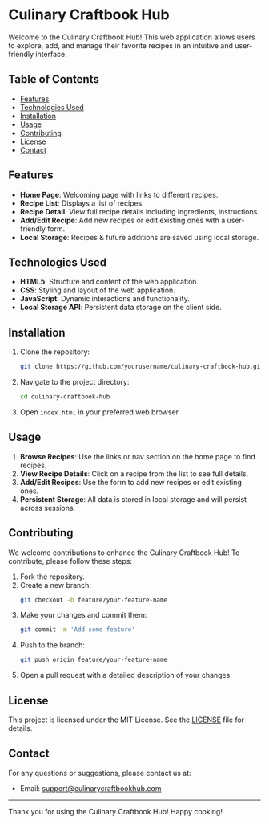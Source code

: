
# Culinary Craftbook Hub

Welcome to the Culinary Craftbook Hub! This web application allows users to explore, add, and manage their favorite recipes in an intuitive and user-friendly interface. 

## Table of Contents
- [Features](#features)
- [Technologies Used](#technologies-used)
- [Installation](#installation)
- [Usage](#usage)
- [Contributing](#contributing)
- [License](#license)
- [Contact](#contact)

## Features
- **Home Page**: Welcoming page with links to different recipes.
- **Recipe List**: Displays a list of recipes.
- **Recipe Detail**: View full recipe details including ingredients, instructions.
- **Add/Edit Recipe**: Add new recipes or edit existing ones with a user-friendly form.
- **Local Storage**: Recipes & future additions are saved using local storage.

## Technologies Used
- **HTML5**: Structure and content of the web application.
- **CSS**: Styling and layout of the web application.
- **JavaScript**: Dynamic interactions and functionality.
- **Local Storage API**: Persistent data storage on the client side.

## Installation
1. Clone the repository:
   ```bash
   git clone https://github.com/yourusername/culinary-craftbook-hub.git
   ```
2. Navigate to the project directory:
   ```bash
   cd culinary-craftbook-hub
   ```
3. Open `index.html` in your preferred web browser.

## Usage
1. **Browse Recipes**: Use the links or nav section on the home page to find recipes.
2. **View Recipe Details**: Click on a recipe from the list to see full details.
3. **Add/Edit Recipes**: Use the form to add new recipes or edit existing ones.
4. **Persistent Storage**: All data is stored in local storage and will persist across sessions.

## Contributing
We welcome contributions to enhance the Culinary Craftbook Hub! To contribute, please follow these steps:
1. Fork the repository.
2. Create a new branch:
   ```bash
   git checkout -b feature/your-feature-name
   ```
3. Make your changes and commit them:
   ```bash
   git commit -m 'Add some feature'
   ```
4. Push to the branch:
   ```bash
   git push origin feature/your-feature-name
   ```
5. Open a pull request with a detailed description of your changes.

## License
This project is licensed under the MIT License. See the [LICENSE](LICENSE) file for details.

## Contact
For any questions or suggestions, please contact us at:
- Email: support@culinarycraftbookhub.com
---

Thank you for using the Culinary Craftbook Hub! Happy cooking!